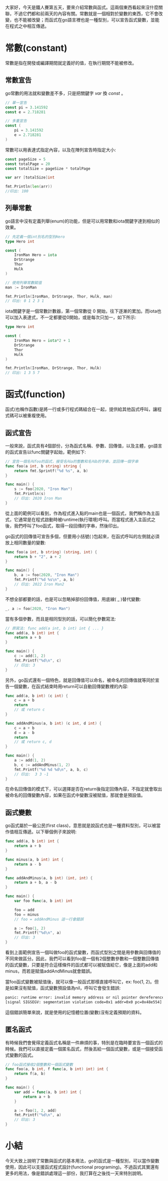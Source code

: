 大家好，今天是鐵人賽第五天，要來介紹常數與函式。這兩個東西看起來沒什麼關聯，不過它們都和前兩天的內容有關。常數就是一個相對於變數的東西，它不會改變，也不能被改變；而函式在go語言裡也是一種型別，可以宣告函式變數，並能在程式之中相互傳遞。

# 常數(constant)

常數是指在開發或編譯期間就定義好的值，在執行期間不能被修改。

## 常數宣告

go常數的用法就和變數差不多，只是把關鍵字 *var* 換 *const* 。

```go
// 單一宣告
const pi = 3.141592
const e = 2.718281

// 多重宣告 
const (
    pi = 3.141592
	e = 2.718281
)
```

常數可以用表達式指定內容，以及在陣列宣告時指定大小:

```go
const pageSize = 5
const totalPage = 20
const totalSize = pageSize * totalPage

var arr [totalSize]int

fmt.Println(len(arr))
//印出: 100
```

## 列舉常數

go語言中沒有定義列舉(enum)的功能，但是可以用常數和iota關鍵字達到相似的效果。

```go
// 先定義一個int別名的型別Hero
type Hero int

const (
    IronMan Hero = iota
    DrStrange
    Thor
    Hulk
)

// 使用列舉常數賦值
man := IronMan

fmt.Println(IronMan, DrStrange, Thor, Hulk, man)
// 印出: 0 1 2 3 1
```

iota關鍵字是一個常數計數器，第一個常數從 0 開始，往下逐漸的累加。而iota也可以加入表達式，不一定都要從0開始，或是每次只加一，如下所示:

```go
type Hero int

const (
    IronMan Hero = iota*2 + 1
    DrStrange
    Thor
    Hulk
)

fmt.Println(IronMan, DrStrange, Thor, Hulk)
// 印出: 1 3 5 7
```



# 函式(function)

函式(也稱作函數)是將一行或多行程式碼組合在一起，提供給其他函式呼叫，讓程式碼可以被重複使用。

## 函式宣告

一般來說，函式具有4個部份，分為函式名稱、參數、回傳值，以及主體，go語言的函式宣告以func關鍵字起始，範例如下:

``` go
// 宣告一個名叫foo的函式，接受名叫a的整數和名叫b的字串，並回傳一個字串
func foo(a int, b string) string {
	return fmt.Sprintf("%d %s", a, b)
}

func main() {
	s := foo(2020, "Iron Man")
	fmt.Println(s)
    // 印出: 2020 Iron Man
}
```

從上面的範例可以看到，作為程式進入點的main也是一個函式，我們稱作為主函式，它通常是在程式啟動時被runtime(執行環境)呼叫。而當程式進入主函式之後，我們呼叫了foo函式，取得一段回傳的字串，然後印出。

go函式的回傳值可宣告多個，但要用小括號( )包起來，在函式呼叫的左側就必須放上相同數量的變數:

``` go
func foo(a int, b string) (string, int) {
	return b + "2", a + 2
}

func main() {
	b, a := foo(2020, "Iron Man")
	fmt.Printf("%d %s\n", a, b)
    // 印出: 2022 Iron Man2
}
```

不想全部都要的話，也是可以忽略掉部份回傳值，用底線( _ )替代變數:

``` go
_, a := foo(2020, "Iron Man")
```

當有多個參數，而且是相同型別的話，可以簡化參數寫法:

``` go 
// 原寫法: func add(a int, b int) int { ... }
func add(a, b int) int {
	return a + b
}

func main() {
	c := add(1, 2)
	fmt.Printf("%d\n", c)
    // 印出: 3
}
```

另外，go函式還有一個特色，就是回傳值可以命名，被命名的回傳值就等同於宣告一個變數，在函式結束時用return可以自動回傳變數裡的內容:

``` go
func add(a, b int) (c int) {
	c = a + b
	return
	// 或 return c
}

func addAndMinus(a, b int) (c int, d int) {
	c = a + b
	d = a - b
	return
	// 或 return c, d
}

func main() {
	a := add(1, 2)
	b, c := addAndMinus(1, 2)
	fmt.Printf("%d %d %d\n", a, b, c)
    // 印出:  3 3 -1
}
```

在命名回傳值的模式下，可以選擇是否在return後指定回傳內容，不指定就會取出被命名的回傳變數內容，如果在函式中變數沒被賦值，那就會是預設值。

## 函式變數

go函式屬於一級公民(first class)，意思就是說函式也是一種資料型別，可以被當作值相互傳遞。以下舉個例子來說明:

``` go
func add(a, b int) int {
	return a + b
}

func minus(a, b int) int {
	return a - b
}

func addAndMinus(a, b int) (int, int) {
	return a + b, a - b
}

func main() {
	var foo func(a, b int) int

	foo = add
	foo = minus
	// foo = addAndMinus 這一行會錯誤

	a := foo(1, 2)
	fmt.Printf("%d\n", a)
	// 印出: 3
}
```

看到上面範例宣告一個叫做foo的函式變數，而函式型別之間是用參數與回傳值的不同來做區分。因此，我們可以看到foo是一個有2個整數參數和一個整數回傳值的函式變數，只要是符合這樣條件的函式都可以被賦值給它，像是上面的add和minus，而若是賦值addAndMinus就會錯誤。

當foo函式變數被賦值後，就可以像一般函式那樣直接呼叫它，ex: foo(1, 2)。但是如果沒有賦值，函式變數預設值為nil，呼叫它會發生錯誤:

``` bash
panic: runtime error: invalid memory address or nil pointer dereference
[signal SIGSEGV: segmentation violation code=0x1 addr=0x0 pc=0x48e554]
```

這個錯誤簡單來說，就是使用的記憶體位置(變數)沒有定義預期的資料。

## 匿名函式

有時候我們會覺得定義函式名稱是一件麻煩的事，特別是在臨時要宣告一個函式的時候。我們可以直接定義一個匿名函式，然後丟給一個函式變數，或是一個接受函式變數的函式。

``` go
// foo函式接收2個整數和一個函式變數
func foo(a, b int, f func(a, b int) int) int {
	return f(a, b)
}

func main() {
	var add = func(a, b int) int {
		return a + b
	}

	a := foo(1, 2, add)
	fmt.Printf("%d\n", a)
	// 印出: 3
}
```



# 小結

今天大致上說明了常數與函式的基本用法，go的函式是一種型別，可以當作變數使用，因此可以支援函式程式設計(functional programing)。不過函式其實還有更多的用法，像是錯誤處理這一部份，我打算在之後找一天來特別說明。


